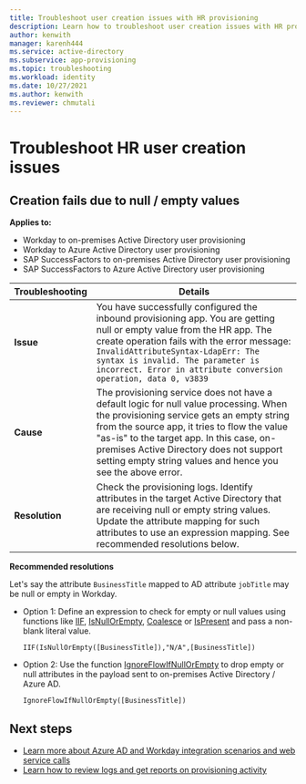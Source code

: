 ```yaml
---
title: Troubleshoot user creation issues with HR provisioning
description: Learn how to troubleshoot user creation issues with HR provisioning
author: kenwith
manager: karenh444
ms.service: active-directory
ms.subservice: app-provisioning
ms.topic: troubleshooting
ms.workload: identity
ms.date: 10/27/2021
ms.author: kenwith
ms.reviewer: chmutali
---
```


# Troubleshoot HR user creation issues

## Creation fails due to null / empty values 

**Applies to:**
* Workday to on-premises Active Directory user provisioning
* Workday to Azure Active Directory user provisioning
* SAP SuccessFactors to on-premises Active Directory user provisioning
* SAP SuccessFactors to Azure Active Directory user provisioning

| Troubleshooting | Details |
|-- | -- |
| **Issue** | You have successfully configured the inbound provisioning app. You are getting null or empty value from the HR app. The create operation fails with the error message: `InvalidAttributeSyntax-LdapErr: The syntax is invalid. The parameter is incorrect. Error in attribute conversion operation, data 0, v3839` |
| **Cause** | The provisioning service does not have a default logic for null value processing. When the provisioning service gets an empty string from the source app, it tries to flow the value "as-is" to the target app. In this case, on-premises Active Directory does not support setting empty string values and hence you see the above error. |
| **Resolution** | Check the provisioning logs. Identify attributes in the target Active Directory that are receiving null or empty string values. Update the attribute mapping for such attributes to use an expression mapping. See recommended resolutions below. |

**Recommended resolutions**

  Let's say the attribute `BusinessTitle` mapped to AD attribute `jobTitle` may be null or empty in Workday. 
  * Option 1: Define an expression to check for empty or null values using functions like [IIF](functions-for-customizing-application-data.md#iif), [IsNullOrEmpty](functions-for-customizing-application-data.md#isnullorempty), [Coalesce](functions-for-customizing-application-data.md#coalesce) or [IsPresent](functions-for-customizing-application-data.md#ispresent) and pass a non-blank literal value. 
  
     `IIF(IsNullOrEmpty([BusinessTitle]),"N/A",[BusinessTitle])`

  * Option 2: Use the function [IgnoreFlowIfNullOrEmpty](functions-for-customizing-application-data.md#ignoreflowifnullorempty) to drop empty or null attributes in the payload sent to on-premises Active Directory / Azure AD. 
  
     `IgnoreFlowIfNullOrEmpty([BusinessTitle])` 


## Next steps

* [Learn more about Azure AD and Workday integration scenarios and web service calls](workday-integration-reference.md)
* [Learn how to review logs and get reports on provisioning activity](check-status-user-account-provisioning.md)

